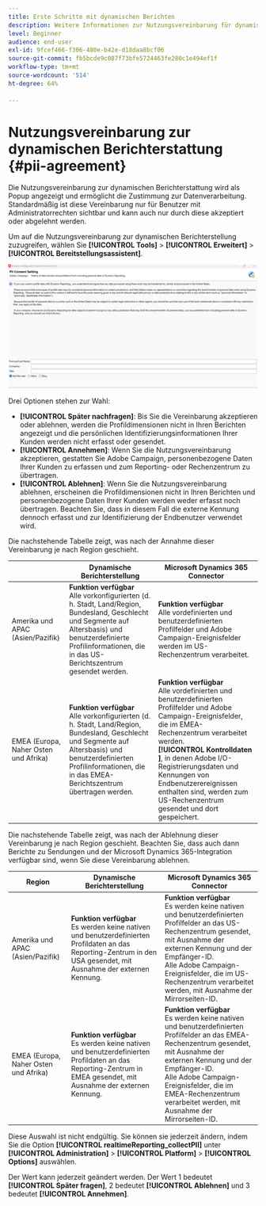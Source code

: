 ```yaml
---
title: Erste Schritte mit dynamischen Berichten
description: Weitere Informationen zur Nutzungsvereinbarung für dynamische Berichte
level: Beginner
audience: end-user
exl-id: 9fcef466-f306-480e-b42e-d18daa8bcf06
source-git-commit: fb5bcde9c087f73bfe5724463fe280c1e494ef1f
workflow-type: tm+mt
source-wordcount: '514'
ht-degree: 64%

---
```


# Nutzungsvereinbarung zur dynamischen Berichterstattung {#pii-agreement}

Die Nutzungsvereinbarung zur dynamischen Berichterstattung wird als Popup angezeigt und ermöglicht die Zustimmung zur Datenverarbeitung. Standardmäßig ist diese Vereinbarung nur für Benutzer mit Administratorrechten sichtbar und kann auch nur durch diese akzeptiert oder abgelehnt werden.

Um auf die Nutzungsvereinbarung zur dynamischen Berichterstellung zuzugreifen, wählen Sie **[!UICONTROL Tools]** > **[!UICONTROL Erweitert]** > **[!UICONTROL Bereitstellungsassistent]**.

![](assets/pii-agreement.png)

Drei Optionen stehen zur Wahl:

* **[!UICONTROL Später nachfragen]**: Bis Sie die Vereinbarung akzeptieren oder ablehnen, werden die Profildimensionen nicht in Ihren Berichten angezeigt und die persönlichen Identifizierungsinformationen Ihrer Kunden werden nicht erfasst oder gesendet.
* **[!UICONTROL Annehmen]**: Wenn Sie die Nutzungsvereinbarung akzeptieren, gestatten Sie Adobe Campaign, personenbezogene Daten Ihrer Kunden zu erfassen und zum Reporting- oder Rechenzentrum zu übertragen.
* **[!UICONTROL Ablehnen]**: Wenn Sie die Nutzungsvereinbarung ablehnen, erscheinen die Profildimensionen nicht in Ihren Berichten und personenbezogene Daten Ihrer Kunden werden weder erfasst noch übertragen. Beachten Sie, dass in diesem Fall die externe Kennung dennoch erfasst und zur Identifizierung der Endbenutzer verwendet wird.

Die nachstehende Tabelle zeigt, was nach der Annahme dieser Vereinbarung je nach Region geschieht.

|  | Dynamische Berichterstellung | Microsoft Dynamics 365 Connector |
|---|---|---|
| Amerika und APAC (Asien/Pazifik) | **Funktion verfügbar** <br>Alle vorkonfigurierten (d. h. Stadt, Land/Region, Bundesland, Geschlecht und Segmente auf Altersbasis) und benutzerdefinierte Profilinformationen, die in das US-Berichtszentrum gesendet werden. | **Funktion verfügbar** <br>Alle vordefinierten und benutzerdefinierten Profilfelder und Adobe Campaign-Ereignisfelder werden im US-Rechenzentrum verarbeitet. |
| EMEA (Europa, Naher Osten und Afrika) | **Funktion verfügbar** <br>Alle vorkonfigurierten (d. h. Stadt, Land/Region, Bundesland, Geschlecht und Segmente auf Altersbasis) und benutzerdefinierten Profilinformationen, die in das EMEA-Berichtszentrum übertragen werden. | **Funktion verfügbar** <br>Alle vordefinierten und benutzerdefinierten Profilfelder und Adobe Campaign-Ereignisfelder, die im EMEA-Rechenzentrum verarbeitet werden. <br>**[!UICONTROL Kontrolldaten ]**, in denen Adobe I/O-Registrierungsdaten und Kennungen von Endbenutzerereignissen enthalten sind, werden zum US-Rechenzentrum gesendet und dort gespeichert. |

Die nachstehende Tabelle zeigt, was nach der Ablehnung dieser Vereinbarung je nach Region geschieht. Beachten Sie, dass auch dann Berichte zu Sendungen und der Microsoft Dynamics 365-Integration verfügbar sind, wenn Sie diese Vereinbarung ablehnen.

| Region | Dynamische Berichterstellung | Microsoft Dynamics 365 Connector |
|---|---|---|
| Amerika und APAC (Asien/Pazifik) | **Funktion verfügbar** <br>Es werden keine nativen und benutzerdefinierten Profildaten an das Reporting-Zentrum in den USA gesendet, mit Ausnahme der externen Kennung. | **Funktion verfügbar** <br>Es werden keine nativen und benutzerdefinierten Profilfelder an das US-Rechenzentrum gesendet, mit Ausnahme der externen Kennung und der Empfänger-ID. <br>Alle Adobe Campaign-Ereignisfelder, die im US-Rechenzentrum verarbeitet werden, mit Ausnahme der Mirrorseiten-ID. |
| EMEA (Europa, Naher Osten und Afrika) | **Funktion verfügbar** <br>Es werden keine nativen und benutzerdefinierten Profildaten an das Reporting-Zentrum in EMEA gesendet, mit Ausnahme der externen Kennung. | **Funktion verfügbar** <br>Es werden keine nativen und benutzerdefinierten Profilfelder an das EMEA-Rechenzentrum gesendet, mit Ausnahme der externen Kennung und der Empfänger-ID. <br>Alle Adobe Campaign-Ereignisfelder, die im EMEA-Rechenzentrum verarbeitet werden, mit Ausnahme der Mirrorseiten-ID. |

Diese Auswahl ist nicht endgültig. Sie können sie jederzeit ändern, indem Sie die Option **[!UICONTROL realtimeReporting_collectPII]** unter **[!UICONTROL Administration]** > **[!UICONTROL Platform]** > **[!UICONTROL Options]** auswählen.

Der Wert kann jederzeit geändert werden. Der Wert 1 bedeutet **[!UICONTROL Später fragen]**, 2 bedeutet **[!UICONTROL Ablehnen]** und 3 bedeutet **[!UICONTROL Annehmen]**.
